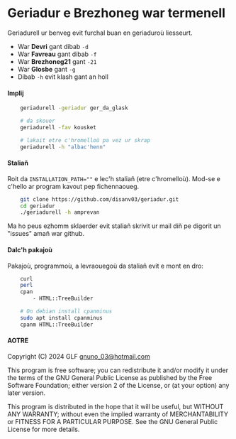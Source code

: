 # Geriadur e Brezhoneg war termenell

Geriadurell ur benveg evit furchal buan en geriaduroù liesseurt.

- War **Devri** gant dibab `-d`
- War **Favreau** gant dibab `-f`
- War **Brezhoneg21** gant `-21`
- War **Glosbe** gant `-g`
- Dibab `-h` evit klash gant an holl

#### Implij

```sh
    geriadurell -geriadur ger_da_glask
```

```sh
    # da skouer
    geriadurell -fav kousket

    # lakait etre c'hromelloù pa vez ur skrap
    geriadurell -h "albac'henn"
```

#### Staliañ

Roit da `INSTALLATION_PATH=""` e lec'h staliañ (etre c'hromelloù). Mod-se e c'hello ar program kavout pep fichennaoueg.

```sh
    git clone https://github.com/disanv03/geriadur.git
    cd geriadur
    ./geriadurell -h amprevan
```
Ma ho peus ezhomm sklaerder evit staliañ skrivit ur mail diñ pe digorit un "issues" amañ war github.

#### Dalc'h pakajoù

Pakajoù, programmoù, a levraouegoù da staliañ evit e mont en dro:

```sh
    curl
    perl
    cpan
        - HTML::TreeBuilder
```

```sh
    # On debian install cpanminus
    sudo apt install cpanminus
    cpanm HTML::TreeBuilder
```

#### AOTRE

Copyright (C) 2024 GLF gnuno_03@hotmail.com  

This program is free software; you can redistribute it and/or
modify it under the terms of the GNU General Public License
as published by the Free Software Foundation; either version 2
of the License, or (at your option) any later version.

This program is distributed in the hope that it will be useful,
but WITHOUT ANY WARRANTY; without even the implied warranty of
MERCHANTABILITY or FITNESS FOR A PARTICULAR PURPOSE.  See the
GNU General Public License for more details.

